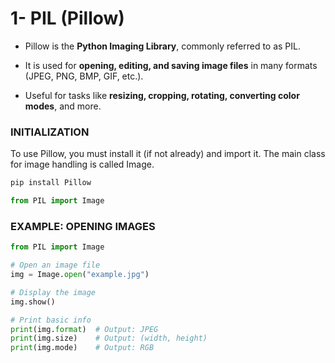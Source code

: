 # 1- PIL (Pillow)

- Pillow is the **Python Imaging Library**, commonly referred to as PIL.

- It is used for **opening, editing, and saving image files** in many formats (JPEG, PNG, BMP, GIF, etc.).
- Useful for tasks like **resizing, cropping, rotating, converting color modes**, and more.

### **INITIALIZATION**

To use Pillow, you must install it (if not already) and import it. The main class for image handling is called Image.

```bash
pip install Pillow
```

```python
from PIL import Image
```

### **EXAMPLE: OPENING IMAGES**

```python
from PIL import Image

# Open an image file
img = Image.open("example.jpg")

# Display the image
img.show()

# Print basic info
print(img.format)  # Output: JPEG
print(img.size)    # Output: (width, height)
print(img.mode)    # Output: RGB

```
